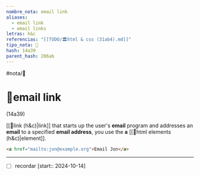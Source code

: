 ```yaml
---
nombre_nota: email link
aliases:
  - email link
  - email links
letras: h&c
referencias: "[[TODO/🏛️html & css (31ab4).md]]"
tipo_nota: 📑
hash: 14a39
parent_hash: 206ab
---
```


#nota/📑

# 📑email link
<div class="hash">(14a39)</div>

[[📑link (h&c)|link]] that starts up the user's __email__ program and addresses an __email__ to a specified __email address__, you use the __a__ [[📑html elements (h&c)|element]].

```html
<a href="mailto:jon@example.org">Email Jon</a>
```

---

- [ ] recordar  [start:: 2024-10-14]
